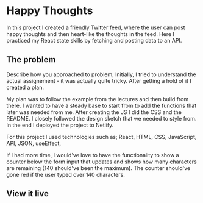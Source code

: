 # Happy Thoughts

In this project I created a friendly Twitter feed, where the user can post happy thoughts and then heart-like the thoughts in the feed. Here I practiced my React state skills by fetching and posting data to an API.

## The problem

Describe how you approached to problem,
Initially, I tried to understand the actual assignement - it was actually quite tricky. After getting a hold of it I created a plan.

My plan was to follow the example from the lectures and then build from there. I wanted to have a steady base to start from to add the functions that later was needed from me. After creating the JS I did the CSS and the README. I closely followed the design sketch that we needed to style from. In the end I deployed the project to Netlify.

For this project I used technologies such as; React, HTML, CSS, JavaScript, API, JSON, useEffect, 

If I had more time, I would've love to have the functionality to show a counter below the form input that updates and shows how many characters are remaining (140 should've been the maximum). The counter should've gone red if the user typed over 140 characters.

## View it live

